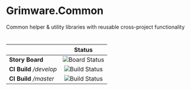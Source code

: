 # Grimware.Common

Common helper &amp; utility libraries with reusable cross-project functionality


#
|   | Status |
|-|:-:|
| **Story Board** | ![Board Status](https://dev.azure.com/grimware/49dbd923-5dbf-4cef-95d5-222ba1818dbe/3e68e6d9-9368-481d-96ef-58035a3149c5/_apis/work/boardbadge/2c00f20b-10f9-4065-8f23-4065a2f321b7) |
| **CI Build** */develop* | ![Build Status](https://dev.azure.com/grimware/Grimware%20(Public)/_apis/build/status/GitHub/GrimGadget/Grimware.Common/Grimware.Common%20-%20CI?branchName=develop&jobName=Continuous%20Integration%20Build) |
| **CI Build** */master* | ![Build Status](https://dev.azure.com/grimware/Grimware%20(Public)/_apis/build/status/GitHub/GrimGadget/Grimware.Common/Grimware.Common%20-%20CI?branchName=master&jobName=Continuous%20Integration%20Build) |


